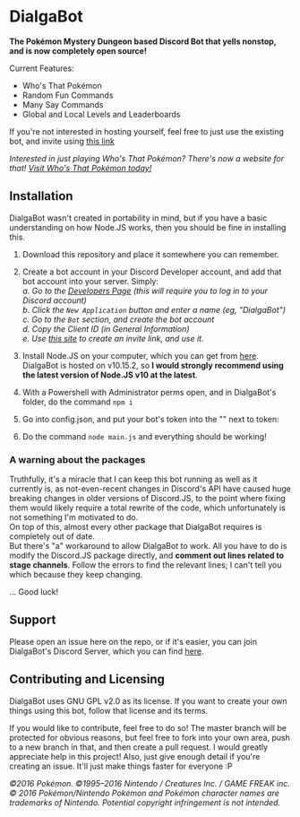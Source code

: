 # DialgaBot

**The Pokémon Mystery Dungeon based Discord Bot that yells nonstop, and is now completely open source!**

Current Features: 
 - Who's That Pokémon
 - Random Fun Commands
 - Many Say Commands
 - Global and Local Levels and Leaderboards
 
 If you're not interested in hosting yourself, feel free to just use the existing bot, and invite using [this link](http://bit.ly/InviteDialgaBot)

 _Interested in just playing Who's That Pokémon? There's now a website for that! [Visit Who's That Pokémon today!](https://wtp.orchards.dev/ "WTP @ orchards.dev")_

## Installation
DialgaBot wasn't created in portability in mind, but if you have a basic understanding on how Node.JS works, then you should be fine in installing this.

 1. Download this repository and place it somewhere you can remember.
 2. Create a bot account in your Discord Developer account, and add that bot account into your server. Simply:  
    *a. Go to the [Developers Page](https://discordapp.com/developers/applications/) (this will require you to log in to your Discord account)*  
    *b. Click the `New Application` button and enter a name (eg, "DialgaBot")*  
    *c. Go to the `Bot` section, and create the bot account*  
    *d. Copy the Client ID (in General Information)*  
    *e. Use [this site](https://discordapi.com/permissions.html) to create an invite link, and use it.*
	 
 3. Install Node.JS on your computer, which you can get from [here](https://nodejs.org/en/download/).  
    	DialgaBot is hosted on v10.15.2, so **I would strongly recommend using the latest version of Node.JS v10 at the latest**. 
 4. With a Powershell with Administrator perms open, and in DialgaBot's folder, do the command `npm i` 
 5. Go into config.json, and put your bot's token into the "" next to token:
 6. Do the command `node main.js` and everything should be working!

### A warning about the packages
Truthfully, it's a miracle that I can keep this bot running as well as it currently is, as not-even-recent changes in Discord's API have caused huge breaking changes in older versions of Discord.JS, to the point where fixing them would likely require a total rewrite of the code, which unfortunately is not something I'm motivated to do.  
On top of this, almost every other package that DialgaBot requires is completely out of date.  
But there's "a" workaround to allow DialgaBot to work. All you have to do is modify the Discord.JS package directly, and **comment out lines related to stage channels**. Follow the errors to find the relevant lines; I can't tell you which because they keep changing.

... Good luck!

## Support
Please open an issue here on the repo, or if it's easier, you can join DialgaBot's Discord Server, which you can find [here](https://discord.gg/WK73HGC).

## Contributing and Licensing
DialgaBot uses GNU GPL v2.0 as its license. If you want to create your own things using this bot, follow that license and its terms.

If you would like to contribute, feel free to do so!
The master branch will be protected for obvious reasons, but feel free to fork into your own area, push to a new branch in that, and then create a pull request. I would greatly appreciate help in this project!
Also, just give enough detail if you're creating an issue. It'll just make things faster for everyone :P

*©2016 Pokémon. ©1995–2016 Nintendo / Creatures Inc. / GAME FREAK inc. © 2016 Pokémon/Nintendo Pokémon and Pokémon character names are trademarks of Nintendo. Potential copyright infringement is not intended.*
